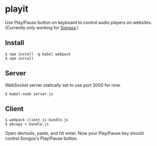 # playit

Use Play/Pause button on keyboard to control audio players on websites. (Currently only working for [Songza](http://songza.com).)

## Install

    $ npm install -g babel webpack
    $ npm install

## Server

WebSocket server statically set to use port 3000 for now.

    $ babel-node server.js

## Client

    $ webpack client.js bundle.js
    $ pbcopy < bundle.js

Open devtools, paste, and hit enter. Now your Play/Pause key should control Songza's Play/Pause button.
